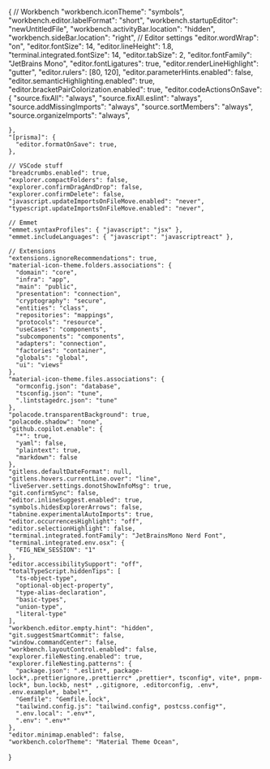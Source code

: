 {
    // Workbench
    "workbench.iconTheme": "symbols",
    "workbench.editor.labelFormat": "short",
    "workbench.startupEditor": "newUntitledFile",
    "workbench.activityBar.location": "hidden",
    "workbench.sideBar.location": "right",
    // Editor settings
    "editor.wordWrap": "on",
    "editor.fontSize": 14,
    "editor.lineHeight": 1.8,
    "terminal.integrated.fontSize": 14,
    "editor.tabSize": 2,
    "editor.fontFamily": "JetBrains Mono",
    "editor.fontLigatures": true,
    "editor.renderLineHighlight": "gutter",
    "editor.rulers": [80, 120],
    "editor.parameterHints.enabled": false,
    "editor.semanticHighlighting.enabled": true,
    "editor.bracketPairColorization.enabled": true,
    "editor.codeActionsOnSave": {
      "source.fixAll": "always",
      "source.fixAll.eslint": "always",
      "source.addMissingImports": "always",
      "source.sortMembers": "always",
      "source.organizeImports": "always",
      
    },
    "[prisma]": {
      "editor.formatOnSave": true,
    },
      
    // VSCode stuff
    "breadcrumbs.enabled": true,
    "explorer.compactFolders": false,
    "explorer.confirmDragAndDrop": false,
    "explorer.confirmDelete": false,
    "javascript.updateImportsOnFileMove.enabled": "never",
    "typescript.updateImportsOnFileMove.enabled": "never",
    
    // Emmet
    "emmet.syntaxProfiles": { "javascript": "jsx" },
    "emmet.includeLanguages": { "javascript": "javascriptreact" },
    
    // Extensions
    "extensions.ignoreRecommendations": true,
    "material-icon-theme.folders.associations": {
      "domain": "core",
      "infra": "app",
      "main": "public",
      "presentation": "connection",
      "cryptography": "secure",
      "entities": "class",
      "repositories": "mappings",
      "protocols": "resource",
      "useCases": "components",
      "subcomponents": "components",
      "adapters": "connection",
      "factories": "container",
      "globals": "global",
      "ui": "views"
    },
    "material-icon-theme.files.associations": {
      "ormconfig.json": "database",
      "tsconfig.json": "tune",
      ".lintstagedrc.json": "tune"
    },
    "polacode.transparentBackground": true,
    "polacode.shadow": "none",
    "github.copilot.enable": {
      "*": true,
      "yaml": false,
      "plaintext": true,
      "markdown": false
    },
    "gitlens.defaultDateFormat": null,
    "gitlens.hovers.currentLine.over": "line",
    "liveServer.settings.donotShowInfoMsg": true,
    "git.confirmSync": false,
    "editor.inlineSuggest.enabled": true,
    "symbols.hidesExplorerArrows": false,
    "tabnine.experimentalAutoImports": true,
    "editor.occurrencesHighlight": "off",
    "editor.selectionHighlight": false,
    "terminal.integrated.fontFamily": "JetBrainsMono Nerd Font",
    "terminal.integrated.env.osx": {
      "FIG_NEW_SESSION": "1"
    },
    "editor.accessibilitySupport": "off",
    "totalTypeScript.hiddenTips": [
      "ts-object-type",
      "optional-object-property",
      "type-alias-declaration",
      "basic-types",
      "union-type",
      "literal-type"
    ],
    "workbench.editor.empty.hint": "hidden",
    "git.suggestSmartCommit": false,
    "window.commandCenter": false,
    "workbench.layoutControl.enabled": false,
    "explorer.fileNesting.enabled": true,
    "explorer.fileNesting.patterns": {
      "package.json": ".eslint*, package-lock*,.prettierignore,.prettierrc* ,prettier*, tsconfig*, vite*, pnpm-lock*, bun.lockb, nest* ,.gitignore, .editorconfig, .env*, .env.example*, babel*",
      "Gemfile": "Gemfile.lock",
      "tailwind.config.js": "tailwind.config*, postcss.config*",
      ".env.local": ".env*",
      ".env": ".env*"
    },
    "editor.minimap.enabled": false,
    "workbench.colorTheme": "Material Theme Ocean",
  }
